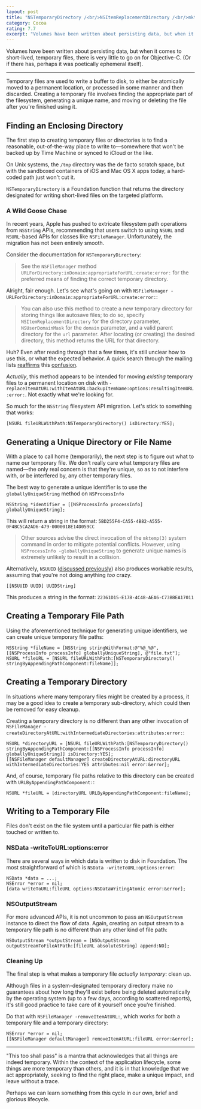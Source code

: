 ```yaml
---
layout: post
title: "NSTemporaryDirectory /<br/>NSItemReplacementDirectory /<br/>mktemp(3)"
category: Cocoa
rating: 7.7
excerpt: "Volumes have been written about persisting data, but when it comes to short-lived, temporary files, there is very little to go on for Objective-C. (Or if there has, perhaps it was poetically ephemeral itself)."
---
```


Volumes have been written about persisting data, but when it comes to short-lived, temporary files, there is very little to go on for Objective-C. (Or if there has, perhaps it was poetically ephemeral itself).

* * *

Temporary files are used to write a buffer to disk, to either be atomically moved to a permanent location, or processed in some manner and then discarded. Creating a temporary file involves finding the appropriate part of the filesystem, generating a unique name, and moving or deleting the file after you're finished using it.

## Finding an Enclosing Directory

The first step to creating temporary files or directories is to find a reasonable, out-of-the-way place to write to—somewhere that won't be backed up by Time Machine or synced to iCloud or the like.

On Unix systems, the `/tmp` directory was the de facto scratch space, but with the sandboxed containers of iOS and Mac OS X apps today, a hard-coded path just won't cut it.

`NSTemporaryDirectory` is a Foundation function that returns the directory designated for writing short-lived files on the targeted platform.

### A Wild Goose Chase

In recent years, Apple has pushed to extricate filesystem path operations from `NSString` APIs, recommending that users switch to using `NSURL` and `NSURL`-based APIs for classes like `NSFileManager`. Unfortunately, the migration has not been entirely smooth.

Consider the documentation for `NSTemporaryDirectory`:

> See the `NSFileManager` method `URLForDirectory:inDomain:appropriateForURL:create:error:` for the preferred means of finding the correct temporary directory.

Alright, fair enough. Let's see what's going on with `NSFileManager -URLForDirectory:inDomain:appropriateForURL:create:error:`:

> You can also use this method to create a new temporary directory for storing things like autosave files; to do so, specify `NSItemReplacementDirectory` for the directory parameter, `NSUserDomainMask` for the `domain` parameter, and a valid parent directory for the `url` parameter. After locating (or creating) the desired directory, this method returns the URL for that directory.

Huh? Even after reading through that a few times, it's still unclear how to use this, or what the expected behavior. A quick search through the mailing lists [reaffirms](http://lists.apple.com/archives/cocoa-dev/2012/Apr/msg00117.html) this [confusion](http://lists.apple.com/archives/cocoa-dev/2012/Feb/msg00186.html).

_Actually_, this method appears to be intended for moving _existing_ temporary files to a permanent location on disk with `-replaceItemAtURL:withItemAtURL:backupItemName:options:resultingItemURL:error:`. Not exactly what we're looking for.

So much for the `NSString` filesystem API migration. Let's stick to something that works:

~~~{objective-c}
[NSURL fileURLWithPath:NSTemporaryDirectory() isDirectory:YES];
~~~

## Generating a Unique Directory or File Name

With a place to call home (temporarily), the next step is to figure out what to name our temporary file. We don't really care what temporary files are named—the only real concern is that they're unique, so as to not interfere with, or be interfered by, any other temporary files.

The best way to generate a unique identifier is to use the `globallyUniqueString` method on `NSProcessInfo`

~~~{objective-c}
NSString *identifier = [[NSProcessInfo processInfo] globallyUniqueString];
~~~

This will return a string in the format: `5BD255F4-CA55-4B82-A555-0F4BC5CA2AD6-479-0000018E14D059CC`

> Other sources advise the direct invocation of the `mktemp(3)` system command in order to mitigate potential conflicts. However,  using `NSProcessInfo -globallyUniqueString` to generate unique names is extremely unlikely to result in a collision.

Alternatively, `NSUUID` ([discussed previously](http://nshipster.com/uuid-udid-unique-identifier)) also produces workable results, assuming that you're not doing anything _too_ crazy.

~~~{objective-c}
[[NSUUID UUID] UUIDString]
~~~

This produces a string in the format: `22361D15-E17B-4C48-AEA6-C73BBEA17011`

## Creating a Temporary File Path

Using the aforementioned technique for generating unique identifiers, we can create unique temporary file paths:

~~~{objective-c}
NSString *fileName = [NSString stringWithFormat:@"%@_%@", [[NSProcessInfo processInfo] globallyUniqueString], @"file.txt"];
NSURL *fileURL = [NSURL fileURLWithPath:[NSTemporaryDirectory() stringByAppendingPathComponent:fileName]];
~~~

## Creating a Temporary Directory

In situations where many temporary files might be created by a process, it may be a good idea to create a temporary sub-directory, which could then be removed for easy cleanup.

Creating a temporary directory is no different than any other invocation of `NSFileManager -createDirectoryAtURL:withIntermediateDirectories:attributes:error:`:

~~~{objective-c}
NSURL *directoryURL = [NSURL fileURLWithPath:[NSTemporaryDirectory() stringByAppendingPathComponent:[[NSProcessInfo processInfo] globallyUniqueString]] isDirectory:YES];
[[NSFileManager defaultManager] createDirectoryAtURL:directoryURL withIntermediateDirectories:YES attributes:nil error:&error];
~~~

And, of course, temporary file paths relative to this directory can be created with `URLByAppendingPathComponent:`:

~~~{objective-c}
NSURL *fileURL = [directoryURL URLByAppendingPathComponent:fileName];
~~~

## Writing to a Temporary File

Files don't exist on the file system until a particular file path is either touched or written to.

### NSData -writeToURL:options:error

There are several ways in which data is written to disk in Foundation. The most straightforward of which is `NSData -writeToURL:options:error`:

~~~{objective-c}
NSData *data = ...;
NSError *error = nil;
[data writeToURL:fileURL options:NSDataWritingAtomic error:&error];
~~~

### NSOutputStream

For more advanced APIs, it is not uncommon to pass an `NSOutputStream` instance to direct the flow of data. Again, creating an output stream to a temporary file path is no different than any other kind of file path:

~~~{objective-c}
NSOutputStream *outputStream = [NSOutputStream outputStreamToFileAtPath:[fileURL absoluteString] append:NO];
~~~

### Cleaning Up

The final step is what makes a temporary file _actually temporary_: clean up.

Although files in a system-designated temporary directory make no guarantees about how long they'll exist before being deleted automatically by the operating system (up to a few days, according to scattered reports), it's still good practice to take care of it yourself once you're finished.

Do that with `NSFileManager -removeItemAtURL:`, which works for both a temporary file and a temporary directory:

~~~{objective-c}
NSError *error = nil;
[[NSFileManager defaultManager] removeItemAtURL:fileURL error:&error];
~~~

* * *

"This too shall pass" is a mantra that acknowledges that all things are indeed temporary. Within the context of the application lifecycle, some things are more temporary than others, and it is in that knowledge that we act appropriately, seeking to find the right place, make a unique impact, and leave without a trace.

Perhaps we can learn something from this cycle in our own, brief and glorious lifecycle.

